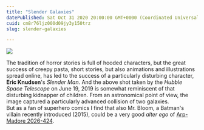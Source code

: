 ```yaml
---
title: "Slender Galaxies"
datePublished: Sat Oct 31 2020 20:00:00 GMT+0000 (Coordinated Universal Time)
cuid: cm8r76ljz000d09jy3y150trz
slug: slender-galaxies

---
```



![](https://cdn.hashnode.com/res/hashnode/image/upload/v1743070519488/9f9766ca-53ae-4455-97d0-6374a9e552cc.jpeg)

The tradition of horror stories is full of hooded characters, but the great success of creepy pasta, short stories, but also animations and illustrations spread online, has led to the success of a particularly disturbing character, **Eric Knudsen**'s _Slender Man_. And the above shot taken by the _Hubble Space Telescope_ on June 19, 2019 is somewhat reminiscent of that disturbing kidnapper of children. From an astronomical point of view, the image captured a particularly advanced collision of two galaxies.  
But as a fan of superhero comics I find that also Mr. Bloom, a Batman's villain recently introduced (2015), could be a very good _alter ego_ of [Arp-Madore 2026-424](https://www.spacetelescope.org/images/heic1919a/).